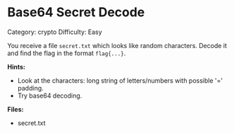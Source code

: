 # Base64 Secret Decode
Category: crypto
Difficulty: Easy

You receive a file `secret.txt` which looks like random characters. Decode it and find the flag in the format `flag{...}`.

**Hints:**
- Look at the characters: long string of letters/numbers with possible '=' padding.
- Try base64 decoding.

**Files:**

- secret.txt
